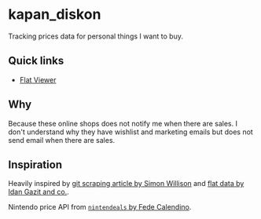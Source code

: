 # kapan_diskon

Tracking prices data for personal things I want to buy.

## Quick links

- [Flat Viewer](https://flatgithub.com/darcien/kapan_diskon)

## Why

Because these online shops does not notify me when there are sales.
I don't understand why they have wishlist and marketing emails but does not send email when there are sales.

## Inspiration

Heavily inspired by [git scraping article by Simon Willison](https://simonwillison.net/2020/Oct/9/git-scraping/) and [flat data by Idan Gazit and co.](https://githubnext.com/projects/flat-data).

Nintendo price API from [`nintendeals` by Fede Calendino](https://github.com/fedecalendino/nintendeals).
